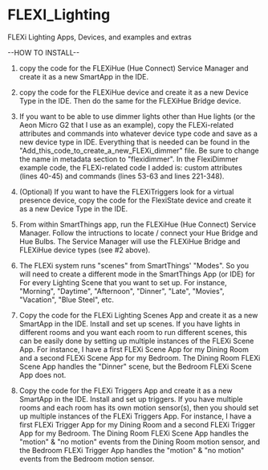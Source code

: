 # FLEXI_Lighting 
FLEXi Lighting Apps, Devices, and examples and extras 

--HOW TO INSTALL--

1) copy the code for the FLEXiHue (Hue Connect) Service Manager and create it as a new SmartApp in the IDE.

2) copy the code for the FLEXiHue device and create it as a new Device Type in the IDE.  Then do the same for the FLEXiHue Bridge device.

3) If you want to be able to use dimmer lights other than Hue lights (or the Aeon Micro G2 that I use as an example), copy the FLEXi-related attributes and commands into whatever device type code and save as a new device type in IDE.  Everything that is needed can be found in the "Add_this_code_to_create_a_new_FLEXi_dimmer" file.  Be sure to change the name in metadata section to "flexidimmer".  In the FlexiDimmer example code, the FLEXi-related code I added is: custom attributes (lines 40-45) and commands (lines 53-63 and lines 221-348).

4) (Optional) If you want to have the FLEXiTriggers look for a virtual presence device, copy the code for the FlexiState device and create it as a new Device Type in the IDE.  
  
5) From within SmartThings app, run the FLEXiHue (Hue Connect) Service Manager.  Follow the intructions to locate / connect your Hue Bridge and  Hue Bulbs.  The Service Manager will use the FLEXiHue Bridge and FLEXiHue device types (see #2 above).

6) The FLEXi system runs "scenes" from SmartThings' "Modes".  So you will need to create a different mode in the SmartThings App (or IDE) for For every Lighting Scene that you want to set up.  For instance, "Morning", "Daytime", "Afternoon", "Dinner", "Late", "Movies", "Vacation", "Blue Steel", etc.  

7) Copy the code for the FLEXi Lighting Scenes App and create it as a new SmartApp in the IDE.  Install and set up scenes.  If you have lights in different rooms and you want each room to run different scenes, this can be easily done by setting up multiple instances of the FLEXi Scene App.  For instance, I have a first FLEXi Scene App for my Dining Room and a second FLEXi Scene App for my Bedroom.  The Dining Room FLEXi Scene App handles the "Dinner" scene, but the Bedroom FLEXi Scene App does not.

8) Copy the code for the FLEXi Triggers App and create it as a new SmartApp in the IDE.  Install and set up triggers.  If you have multiple rooms and each room has its own motion sensor(s), then you should set up multiple instances of the FLEXi Triggers App.  For instance, I have a first FLEXi Trigger App for my Dining Room and a second FLEXi Trigger App for my Bedroom.  The Dining Room FLEXi Scene App handles the "motion" & "no motion" events from the Dining Room motion sensor, and the Bedroom FLEXi Trigger App handles the "motion" & "no motion" events from the Bedroom motion sensor.

